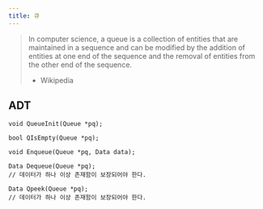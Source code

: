 ```yaml
---
title: 큐
---
```


> In computer science, a queue is a collection of entities that are maintained
> in a sequence and can be modified by the addition of entities at one end of
> the sequence and the removal of entities from the other end of the sequence.
>
> - Wikipedia

## ADT

```{class="language-c"}
void QueueInit(Queue *pq);

bool QIsEmpty(Queue *pq);

void Enqueue(Queue *pq, Data data);

Data Dequeue(Queue *pq);
// 데이터가 하나 이상 존재함이 보장되어야 한다.

Data Qpeek(Queue *pq);
// 데이터가 하나 이상 존재함이 보장되어야 한다.
```
